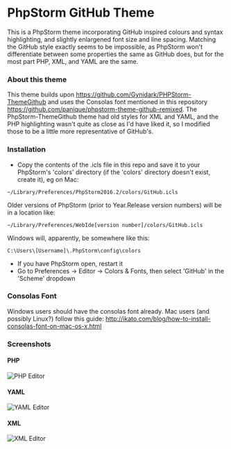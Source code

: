 # PhpStorm GitHub Theme

This is a PhpStorm theme incorporating GitHub inspired colours and syntax highlighting, and slightly enlargened font size and line spacing. Matching the GitHub style exactly seems to be impossible, as PhpStorm won't differentiate between some properties the same as GitHub does, but for the most part PHP, XML, and YAML are the same.

### About this theme

This theme builds upon https://github.com/Gynidark/PHPStorm-ThemeGithub and uses the Consolas font mentioned in this repository https://github.com/panique/phpstorm-theme-github-remixed. The PhpStorm-ThemeGithub theme had old styles for XML and YAML, and the PHP highlighting wasn't quite as close as I'd have liked it, so I modified those to be a little more representative of GitHub's.

### Installation

* Copy the contents of the .icls file in this repo and save it to your PhpStorm's 'colors' directory (if the 'colors' directory doesn't exist, create it), eg on Mac:

```
~/Library/Preferences/PhpStorm2016.2/colors/GitHub.icls
```

Older versions of PhpStorm (prior to Year.Release version numbers) will be in a location like:

```
~/Library/Preferences/WebIde[version number]/colors/GitHub.icls
```

Windows will, apparently, be somewhere like this:

```
C:\Users\[Username]\.PhpStorm\config\colors
```

* If you have PhpStorm open, restart it
* Go to Preferences -> Editor -> Colors & Fonts, then select 'GitHub' in the 'Scheme' dropdown


### Consolas Font

Windows users should have the consolas font already. Mac users (and possibly Linux?) follow this guide: http://ikato.com/blog/how-to-install-consolas-font-on-mac-os-x.html


### Screenshots

#### PHP

![PHP Editor](https://user-images.githubusercontent.com/11269635/26837426-aff9a432-4add-11e7-9a16-687e7b51a164.png)


#### YAML

![YAML Editor](https://user-images.githubusercontent.com/11269635/26837425-aff7656e-4add-11e7-958f-762d375fc758.png)


#### XML

![XML Editor](https://user-images.githubusercontent.com/11269635/26837427-affb13c6-4add-11e7-8af1-3abd1cb3e623.png)
